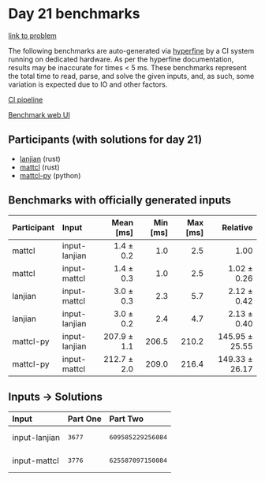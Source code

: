 # Day 21 benchmarks

[link to problem](https://adventofcode.com/2023/day/21)

The following benchmarks are auto-generated via
[hyperfine](https://github.com/sharkdp/hyperfine) by a CI system running on
dedicated hardware. As per the hyperfine documentation, results may be
inaccurate for times < 5 ms. These benchmarks represent the total time to read,
parse, and solve the given inputs, and, as such, some variation is expected due
to IO and other factors.

[CI pipeline](http://ci.papercode.net:8080/teams/main/pipelines/aoc2023)

[Benchmark web UI](https://aoc.ancalagon.black)


## Participants (with solutions for day 21)

- [lanjian](https://github.com/lanjian/aoc-2023) (rust)
- [mattcl](https://github.com/mattcl/aoc2023) (rust)
- [mattcl-py](https://github.com/mattcl/aoc2023-py) (python)


## Benchmarks with officially generated inputs

| Participant | Input | Mean [ms] | Min [ms] | Max [ms] | Relative |
|:---|:---|---:|---:|---:|---:|
| mattcl | input-lanjian | 1.4 ± 0.2 | 1.0 | 2.5 | 1.00 |
| mattcl | input-mattcl | 1.4 ± 0.3 | 1.0 | 2.5 | 1.02 ± 0.26 |
| lanjian | input-mattcl | 3.0 ± 0.3 | 2.3 | 5.7 | 2.12 ± 0.42 |
| lanjian | input-lanjian | 3.0 ± 0.2 | 2.4 | 4.7 | 2.13 ± 0.40 |
| mattcl-py | input-lanjian | 207.9 ± 1.1 | 206.5 | 210.2 | 145.95 ± 25.55 |
| mattcl-py | input-mattcl | 212.7 ± 2.0 | 209.0 | 216.4 | 149.33 ± 26.17 |


## Inputs -> Solutions

| Input | Part One | Part Two |
|:---|:---|:---|
|input-lanjian|<pre>3677</pre>|<pre>609585229256084</pre>|
|input-mattcl|<pre>3776</pre>|<pre>625587097150084</pre>|